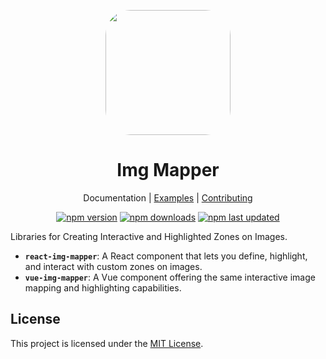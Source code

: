<p align="center">
  <img src="https://img-mapper.nishargshah.dev/logo.png" width="200" style="border-radius: 40px;">
</p>

<h1 align="center">Img Mapper</h1>

<p align="center">
  <a style="text-decoration:none" href="https://img-mapper.nishargshah.dev">Documentation</a> |
  <a href="https://img-mapper-examples.nishargshah.dev">Examples</a> |
  <a href="https://img-mapper.nishargshah.dev/contribute/guide">Contributing</a>
</p>

<p align="center">
  <a href="https://www.npmjs.com/package/react-img-mapper"><img src="https://img.shields.io/npm/v/react-img-mapper?style=flat&labelColor=ffffff&color=00acc1" alt="npm version"></a>
  <a href="https://www.npmjs.com/package/react-img-mapper"><img src="https://img.shields.io/npm/dm/react-img-mapper?style=flat&labelColor=ffffff&color=00acc1" alt="npm downloads"></a>
  <a href="https://www.npmjs.com/package/react-img-mapper"><img src="https://img.shields.io/npm/last-update/react-img-mapper?style=flat&labelColor=ffffff&color=00acc1" alt="npm last updated"></a>
</p>

Libraries for Creating Interactive and Highlighted Zones on Images.

- **`react-img-mapper`**: A React component that lets you define, highlight, and interact with custom zones on images.
- **`vue-img-mapper`**: A Vue component offering the same interactive image mapping and highlighting capabilities.

## License

This project is licensed under the [MIT License](https://opensource.org/licenses/mit-license.php).
